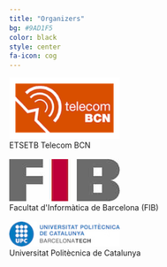 ```yaml
---
title: "Organizers"
bg: #9AD1F5
color: black
style: center
fa-icon: cog
---
```


<a href="https://www.etsetb.upc.edu/en/"><img src="img/logos/etsetb.png" alt="ETSETB" style="width: 200px;"/></a>
<br>
ETSETB Telecom BCN
<br>
<br>
<a href="https://www.fib.upc.edu/ca"><img src="img/logos/fib.jpg" alt="FIB" style="width: 200px;"/></a>
<br>
Facultat d'Inform&agrave;tica de Barcelona (FIB)
<br>
<br>
<a href="https://imatge.upc.edu/web/"><img src="img/logos/upc.jpg" alt="UPC" style="width: 200px;"/></a>
<br>
Universitat Politècnica de Catalunya
<br>

